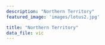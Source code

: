 ```yaml
---
description: "Northern Territory"
featured_image: 'images/lotus2.jpg'

title: "Northern Territory"
data_file: vic
---
```

